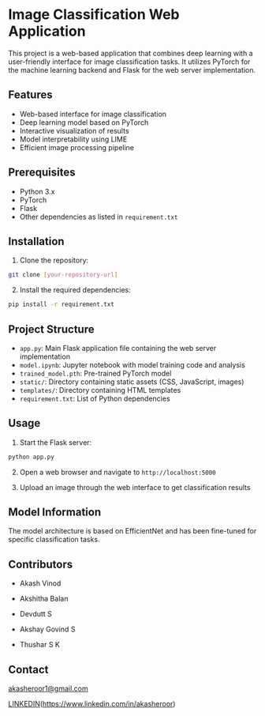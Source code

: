 # Image Classification Web Application

This project is a web-based application that combines deep learning with a user-friendly interface for image classification tasks. It utilizes PyTorch for the machine learning backend and Flask for the web server implementation.

## Features

- Web-based interface for image classification
- Deep learning model based on PyTorch
- Interactive visualization of results
- Model interpretability using LIME
- Efficient image processing pipeline

## Prerequisites

- Python 3.x
- PyTorch
- Flask
- Other dependencies as listed in `requirement.txt`

## Installation

1. Clone the repository:
```bash
git clone [your-repository-url]
```

2. Install the required dependencies:
```bash
pip install -r requirement.txt
```

## Project Structure

- `app.py`: Main Flask application file containing the web server implementation
- `model.ipynb`: Jupyter notebook with model training code and analysis
- `trained_model.pth`: Pre-trained PyTorch model
- `static/`: Directory containing static assets (CSS, JavaScript, images)
- `templates/`: Directory containing HTML templates
- `requirement.txt`: List of Python dependencies

## Usage

1. Start the Flask server:
```bash
python app.py
```

2. Open a web browser and navigate to `http://localhost:5000`

3. Upload an image through the web interface to get classification results

## Model Information

 The model architecture is based on EfficientNet and has been fine-tuned for specific classification tasks.

## Contributors
* Akash Vinod

* Akshitha Balan

* Devdutt S

* Akshay Govind S

* Thushar S K


## Contact
akasheroor1@gmail.com

[LINKEDIN](https://www.google.com/url?sa=i&url=https%3A%2F%2Fwww.vecteezy.com%2Fpng%2F18930480-linkedin-logo-png-linkedin-icon-transparent-png&psig=AOvVaw1tUIjNi_AcU0wp7IR8aukk&ust=1742545737062000&source=images&cd=vfe&opi=89978449&ved=0CBEQjRxqFwoTCJDajvmemIwDFQAAAAAdAAAAABAE)(https://www.linkedin.com/in/akasheroor)

